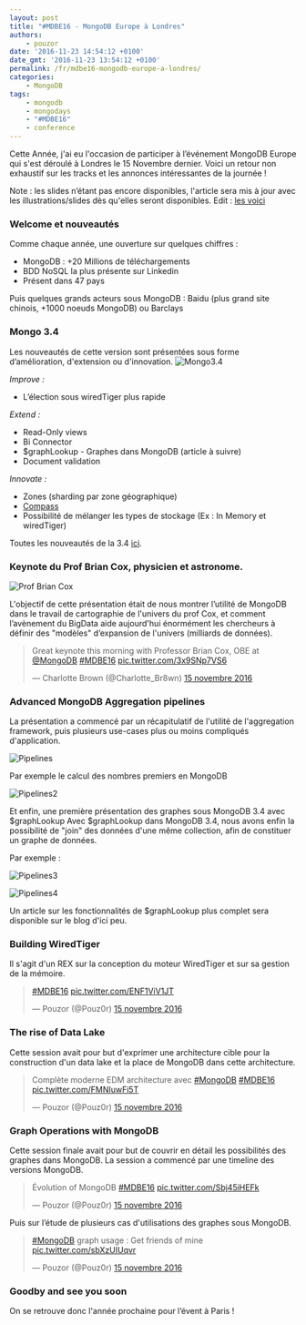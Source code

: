 ```yaml
---
layout: post
title: "#MDBE16 - MongoDB Europe à Londres"
authors:
    - pouzor
date: '2016-11-23 14:54:12 +0100'
date_gmt: '2016-11-23 13:54:12 +0100'
permalink: /fr/mdbe16-mongodb-europe-a-londres/
categories:
    - MongoDB
tags:
    - mongodb
    - mongodays
    - "#MDBE16"
    - conference
---
```



Cette Année, j'ai eu l'occasion de participer à l’événement MongoDB Europe qui s'est déroulé à Londres le 15 Novembre dernier. Voici un retour non exhaustif sur les tracks et les annonces intéressantes de la journée !


Note : les slides n’étant pas encore disponibles, l'article sera mis à jour avec les illustrations/slides dès qu'elles seront disponibles.
Edit : [les voici](https://www.mongodb.com/presentations/all?page=1&amp;search=europe%202016")

### Welcome et nouveautés

Comme chaque année, une ouverture sur quelques chiffres :

- MongoDB : +20 Millions de téléchargements
- BDD NoSQL la plus présente sur Linkedin
- Présent dans 47 pays

Puis quelques grands acteurs sous MongoDB : Baidu (plus grand site chinois, +1000 noeuds MongoDB) ou Barclays

### Mongo 3.4

Les nouveautés de cette version sont présentées sous forme d’amélioration, d'extension ou d'innovation.
![Mongo3.4](/assets/2016-11-23-mdbe16/IMG_4288.jpg)

*Improve :*

- L’élection sous wiredTiger plus rapide

*Extend :*

- Read-Only views
- Bi Connector
- $graphLookup - Graphes dans MongoDB (article à suivre)
- Document validation

*Innovate :*

- Zones (sharding par zone géographique)
- <a href="https://www.mongodb.com/products/compass">Compass</a>
- Possibilité de mélanger les types de stockage (Ex : In Memory et wiredTiger)

Toutes les nouveautés de la 3.4 <a href="https://www.mongodb.com/mongodb-3.4">ici</a>.

### Keynote du Prof Brian Cox, physicien et astronome.

![Prof Brian Cox](/assets/2016-11-23-mdbe16/CxS5AUkWgAAgyK0.jpg)

L'objectif de cette présentation était de nous montrer l’utilité de MongoDB dans le travail de cartographie de l'univers du prof Cox, et comment l’avènement du BigData aide aujourd'hui énormément les chercheurs à définir des "modèles" d’expansion de l'univers (milliards de données).

<blockquote class="twitter-tweet" data-lang="fr">
<p dir="ltr" lang="en">Great keynote this morning with Professor Brian Cox, OBE at <a href="https://twitter.com/MongoDB">@MongoDB</a> <a href="https://twitter.com/hashtag/MDBE16?src=hash">#MDBE16</a> <a href="https://t.co/3x9SNp7VS6">pic.twitter.com/3x9SNp7VS6</a></p>
<p>— Charlotte Brown (@Charlotte_Br8wn) <a href="https://twitter.com/Charlotte_Br8wn/status/798485488474669056">15 novembre 2016</a></p></blockquote>
<script async src="//platform.twitter.com/widgets.js" charset="utf-8"></script>


### Advanced MongoDB Aggregation pipelines

La présentation a commencé par un récapitulatif de l'utilité de l'aggregation framework, puis plusieurs use-cases plus ou moins compliqués d'application.

![Pipelines](/assets/2016-11-23-mdbe16/CxTD2xUWEAAaGFI-1.jpg)

Par exemple le calcul des nombres premiers en MongoDB

![Pipelines2](/assets/2016-11-23-mdbe16/CxTJq9WXUAAw7Et.jpg)

Et enfin, une première présentation des graphes sous MongoDB 3.4 avec $graphLookup
Avec $graphLookup dans MongoDB 3.4, nous avons enfin la possibilité de "join" des données d'une même collection, afin de constituer un graphe de données.

Par exemple :

![Pipelines3](/assets/2016-11-23-mdbe16/CxTHdM2XAAAsM_G.jpg)

![Pipelines4](/assets/2016-11-23-mdbe16/CxTHdMTW8AEgUuU.jpg)

Un article sur les fonctionnalités de $graphLookup plus complet sera disponible sur le blog d'ici peu.

### Building WiredTiger

Il s'agit d'un REX sur la conception du moteur WiredTiger et sur sa gestion de la mémoire.

<blockquote class="twitter-tweet" data-lang="fr">
<p dir="ltr" lang="und"><a href="https://twitter.com/hashtag/MDBE16?src=hash">#MDBE16</a> <a href="https://t.co/ENF1ViV1JT">pic.twitter.com/ENF1ViV1JT</a></p>
<p>— Pouzor (@Pouz0r) <a href="https://twitter.com/Pouz0r/status/798489580328648704">15 novembre 2016</a></p></blockquote>



### The rise of Data Lake

Cette session avait pour but d'exprimer une architecture cible pour la construction d'un data lake et la place de MongoDB dans cette architecture.

<blockquote class="twitter-tweet" data-lang="fr">
<p dir="ltr" lang="fr">Complète moderne EDM architecture avec <a href="https://twitter.com/hashtag/MongoDB?src=hash">#MongoDB</a> <a href="https://twitter.com/hashtag/MDBE16?src=hash">#MDBE16</a> <a href="https://t.co/FMNIuwFi5T">pic.twitter.com/FMNIuwFi5T</a></p>
<p>— Pouzor (@Pouz0r) <a href="https://twitter.com/Pouz0r/status/798539076559175680">15 novembre 2016</a></p></blockquote>


### Graph Operations with MongoDB

Cette session finale avait pour but de couvrir en détail les possibilités des graphes dans MongoDB.
La session a commencé par une timeline des versions MongoDB.

<blockquote class="twitter-tweet" data-lang="fr">
<p dir="ltr" lang="fr">Évolution of MongoDB <a href="https://twitter.com/hashtag/MDBE16?src=hash">#MDBE16</a> <a href="https://t.co/Sbj45iHEFk">pic.twitter.com/Sbj45iHEFk</a></p>
<p>— Pouzor (@Pouz0r) <a href="https://twitter.com/Pouz0r/status/798572477001633792">15 novembre 2016</a></p></blockquote>


Puis sur l’étude de plusieurs cas d'utilisations des graphes sous MongoDB.

<blockquote class="twitter-tweet" data-lang="fr">
<p dir="ltr" lang="en"><a href="https://twitter.com/hashtag/MongoDB?src=hash">#MongoDB</a> graph usage : Get friends of mine <a href="https://t.co/sbXzUIUqvr">pic.twitter.com/sbXzUIUqvr</a></p>
<p>— Pouzor (@Pouz0r) <a href="https://twitter.com/Pouz0r/status/798577288715571200">15 novembre 2016</a></p></blockquote>

### Goodby and see you soon
On se retrouve donc l'année prochaine pour l’évent à Paris !

